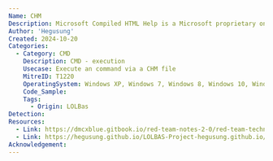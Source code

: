 ```yaml
---
Name: CHM
Description: Microsoft Compiled HTML Help is a Microsoft proprietary online help format, consisting of a collection of HTML pages, an index and other navigation tools.
Author: 'Hegusung'
Created: 2024-10-20
Categories:
  - Category: CMD
    Description: CMD - execution
    Usecase: Execute an command via a CHM file
    MitreID: T1220
    OperatingSystem: Windows XP, Windows 7, Windows 8, Windows 10, Windows 11
    Code_Sample:
    Tags:
      - Origin: LOLBas
Detection:
Resources:
  - Link: https://dmcxblue.gitbook.io/red-team-notes-2-0/red-team-techniques/defense-evasion/t1218-signed-binary-proxy-execution/untitled-10
  - Link: https://hegusung.github.io/LOLBAS-Project-hegusung.github.io/#/chm
Acknowledgement:
---
```

